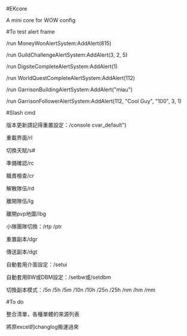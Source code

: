 #EKcore

A mini core for WOW config

#To test alert frame

/run MoneyWonAlertSystem:AddAlert(815)

/run GuildChallengeAlertSystem:AddAlert(3, 2, 5)

/run DigsiteCompleteAlertSystem:AddAlert(1)

/run WorldQuestCompleteAlertSystem:AddAlert(112)

/run GarrisonBuildingAlertSystem:AddAlert("miau")

/run GarrisonFollowerAlertSystem:AddAlert(112, "Cool Guy", "100", 3, 1)

#Slash cmd

版本更新請記得重置設定：/console cvar_default")

重載界面/rl

切換天賦/s#

準備確認/rc

職責檢查/cr

解散隊伍/rd

離開隊伍/lg

離開pvp地圖/lbg

小隊團隊切換：/rtp /ptr

重置副本/dgr

傳送副本/dgt

自動套用介面設定：/setui

自動套用BW或DBM設定：/setbw或/setdbm

切換副本模式：/5n /5h /5m /10n /10h /25n /25h /nm /hm /mm

#To do

整合清單，各種單體的來源列表

將原excel的changlog搬運過來
